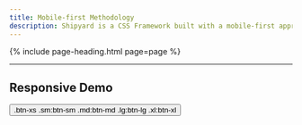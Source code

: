 ```yaml
---
title: Mobile-first Methodology
description: Shipyard is a CSS Framework built with a mobile-first approach to front-end development. This means that by default, a class applies to all screen sizes unless otherwise specifed. In order to make something truly responsive, you need to first think about how you want it to look on all screen sizes, and then using the modifiers `(sm..xl)` to define how the style will change as the screen size grows.
---
```


{% include page-heading.html page=page %}

---

## Responsive Demo

<div class="box-secondary p-8 sm:p-16 md:p-16 lg:p-24 align-center">
  <button class="btn btn-xs sm:btn-sm md:btn-md lg:btn-lg xl:btn-xl">
    <span class="inline sm:hidden">.btn-xs</span>
    <span class="hidden sm:inline md:hidden">.sm:btn-sm</span>
    <span class="hidden md:inline lg:hidden">.md:btn-md</span>
    <span class="hidden lg:inline xl:hidden">.lg:btn-lg</span>
    <span class="hidden xl:inline">.xl:btn-xl</span>
  </button>
</div>

